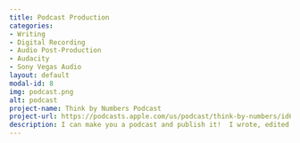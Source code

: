 ```yaml
---
title: Podcast Production
categories:
- Writing
- Digital Recording
- Audio Post-Production
- Audacity
- Sony Vegas Audio
layout: default
modal-id: 8
img: podcast.png
alt: podcast
project-name: Think by Numbers Podcast
project-url: https://podcasts.apple.com/us/podcast/think-by-numbers/id660714690?mt=2
description: I can make you a podcast and publish it!  I wrote, edited and published this companion podcast for my Think by Numbers website.  I primarily used Sony Vegas for audio editing.
---
```


